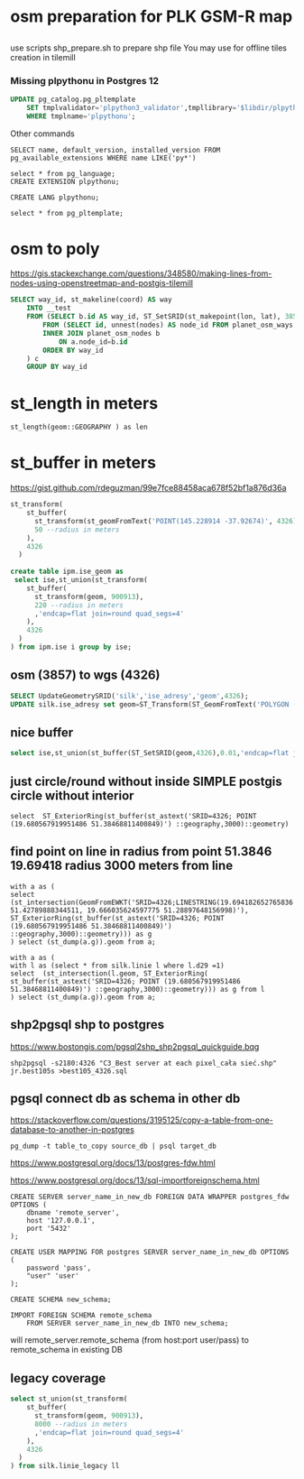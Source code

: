 #  osm preparation for PLK GSM-R map

##
use scripts shp_prepare.sh to prepare shp file You may use for offline tiles creation in tilemill

### Missing plpythonu in Postgres 12

```sql
UPDATE pg_catalog.pg_pltemplate
	SET tmplvalidator='plpython3_validator',tmpllibrary='$libdir/plpython3',tmplhandler='plpython3_call_handler',tmplinline='plpython3_inline_handler'
	WHERE tmplname='plpythonu';
```

Other commands
```
SELECT name, default_version, installed_version FROM pg_available_extensions WHERE name LIKE('py*')

select * from pg_language;
CREATE EXTENSION plpythonu;

CREATE LANG plpythonu;

select * from pg_pltemplate;
```

# osm to poly

https://gis.stackexchange.com/questions/348580/making-lines-from-nodes-using-openstreetmap-and-postgis-tilemill
```sql
SELECT way_id, st_makeline(coord) AS way 
    INTO __test
    FROM (SELECT b.id AS way_id, ST_SetSRID(st_makepoint(lon, lat), 3857) AS coord
        FROM (SELECT id, unnest(nodes) AS node_id FROM planet_osm_ways WHERE 'cobblestone'=any(tags)) a 
        INNER JOIN planet_osm_nodes b 
            ON a.node_id=b.id
        ORDER BY way_id
    ) c
    GROUP BY way_id
```
# st_length in meters
```
st_length(geom::GEOGRAPHY ) as len
```

# st_buffer in meters
https://gist.github.com/rdeguzman/99e7fce88458aca678f52bf1a876d36a

```sql
st_transform(
    st_buffer(
      st_transform(st_geomFromText('POINT(145.228914 -37.92674)', 4326), 900913),
      50 --radius in meters
    ),
    4326
  )
  
create table ipm.ise_geom as
 select ise,st_union(st_transform(
    st_buffer(
      st_transform(geom, 900913),
      220 --radius in meters
      ,'endcap=flat join=round quad_segs=4'
    ),
    4326
  )
) from ipm.ise i group by ise;  
```
## osm (3857) to wgs (4326)

```sql
SELECT UpdateGeometrySRID('silk','ise_adresy','geom',4326);
UPDATE silk.ise_adresy set geom=ST_Transform(ST_GeomFromText('POLYGON ((2080651.9081237381 6563518.367034862, 2080664.4093025539 6563508.073926179, 2080675.274084855 6563520.43971018, 2080662.5057392614 6563531.347611747, 2080651.9081237381 6563518.367034862))',3857),4326) where osm_id=254516262;
```

## nice buffer
```sql
select ise,st_union(st_buffer(ST_SetSRID(geom,4326),0.01,'endcap=flat join=round quad_segs=4')) from ipm.ise i group by ise
```


## just circle/round without inside    SIMPLE postgis circle without interior
```
select  ST_ExteriorRing(st_buffer(st_astext('SRID=4326; POINT (19.680567919951486 51.38468811400849)') ::geography,3000)::geometry)
```

## find point on line in radius from point 51.3846 19.69418 radius 3000 meters from line
```
with a as (
select  (st_intersection(GeomFromEWKT('SRID=4326;LINESTRING(19.694182652765836 51.42789888344511, 19.666035624597775 51.28897648156998)'), 
ST_ExteriorRing(st_buffer(st_astext('SRID=4326; POINT (19.680567919951486 51.38468811400849)') ::geography,3000)::geometry))) as g
) select (st_dump(a.g)).geom from a;
```


```
with a as (
with l as (select * from silk.linie l where l.d29 =1)
select  (st_intersection(l.geom, ST_ExteriorRing(
st_buffer(st_astext('SRID=4326; POINT (19.680567919951486 51.38468811400849)') ::geography,3000)::geometry))) as g from l
) select (st_dump(a.g)).geom from a;
```



## shp2pgsql shp to postgres
https://www.bostongis.com/pgsql2shp_shp2pgsql_quickguide.bqg

```
shp2pgsql -s2180:4326 "C3_Best server at each pixel_cała sieć.shp" jr.best105s >best105_4326.sql
```

## pgsql connect db as schema in other db

https://stackoverflow.com/questions/3195125/copy-a-table-from-one-database-to-another-in-postgres
```
pg_dump -t table_to_copy source_db | psql target_db    
```


https://www.postgresql.org/docs/13/postgres-fdw.html

https://www.postgresql.org/docs/13/sql-importforeignschema.html
```
CREATE SERVER server_name_in_new_db FOREIGN DATA WRAPPER postgres_fdw OPTIONS (
    dbname 'remote_server',
    host '127.0.0.1',
    port '5432'
);

CREATE USER MAPPING FOR postgres SERVER server_name_in_new_db OPTIONS (
    password 'pass',
    "user" 'user'
);

CREATE SCHEMA new_schema;

IMPORT FOREIGN SCHEMA remote_schema
    FROM SERVER server_name_in_new_db INTO new_schema;
```
will remote_server.remote_schema (from host:port user/pass) to remote_schema in existing DB 




## legacy coverage

```sql
select st_union(st_transform(
    st_buffer(
      st_transform(geom, 900913),
      8000 --radius in meters
      ,'endcap=flat join=round quad_segs=4'
    ),
    4326
  )
) from silk.linie_legacy ll 
```
